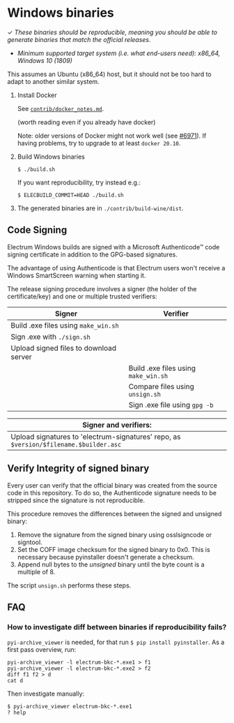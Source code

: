 # Windows binaries

✓ _These binaries should be reproducible, meaning you should be able to generate
   binaries that match the official releases._

- _Minimum supported target system (i.e. what end-users need): x86_64, Windows 10 (1809)_

This assumes an Ubuntu (x86_64) host, but it should not be too hard to adapt to another
similar system.

1. Install Docker

    See [`contrib/docker_notes.md`](../docker_notes.md).

    (worth reading even if you already have docker)

    Note: older versions of Docker might not work well
    (see [#6971](https://github.com/spesmilo/electrum/issues/6971)).
    If having problems, try to upgrade to at least `docker 20.10`.

2. Build Windows binaries

    ```
    $ ./build.sh
    ```
    If you want reproducibility, try instead e.g.:
    ```
    $ ELECBUILD_COMMIT=HEAD ./build.sh
    ```

3. The generated binaries are in `./contrib/build-wine/dist`.



## Code Signing

Electrum Windows builds are signed with a Microsoft Authenticode™ code signing
certificate in addition to the GPG-based signatures.

The advantage of using Authenticode is that Electrum users won't receive a
Windows SmartScreen warning when starting it.

The release signing procedure involves a signer (the holder of the
certificate/key) and one or multiple trusted verifiers:


| Signer                                                    | Verifier                             |
|-----------------------------------------------------------|--------------------------------------|
| Build .exe files using `make_win.sh`                      |                                      |
| Sign .exe with `./sign.sh`                                |                                      |
| Upload signed files to download server                    |                                      |
|                                                           | Build .exe files using `make_win.sh` |
|                                                           | Compare files using `unsign.sh`      |
|                                                           | Sign .exe file using `gpg -b`        |

| Signer and verifiers:                                                                            |
|--------------------------------------------------------------------------------------------------|
| Upload signatures to 'electrum-signatures' repo, as `$version/$filename.$builder.asc`            |



## Verify Integrity of signed binary

Every user can verify that the official binary was created from the source code in this
repository. To do so, the Authenticode signature needs to be stripped since the signature
is not reproducible.

This procedure removes the differences between the signed and unsigned binary:

1. Remove the signature from the signed binary using osslsigncode or signtool.
2. Set the COFF image checksum for the signed binary to 0x0. This is necessary
   because pyinstaller doesn't generate a checksum.
3. Append null bytes to the _unsigned_ binary until the byte count is a multiple
   of 8.

The script `unsign.sh` performs these steps.

## FAQ

### How to investigate diff between binaries if reproducibility fails?
`pyi-archive_viewer` is needed, for that run `$ pip install pyinstaller`.
As a first pass overview, run:
```
pyi-archive_viewer -l electrum-bkc-*.exe1 > f1
pyi-archive_viewer -l electrum-bkc-*.exe2 > f2
diff f1 f2 > d
cat d
```
Then investigate manually:
```
$ pyi-archive_viewer electrum-bkc-*.exe1
? help
```
